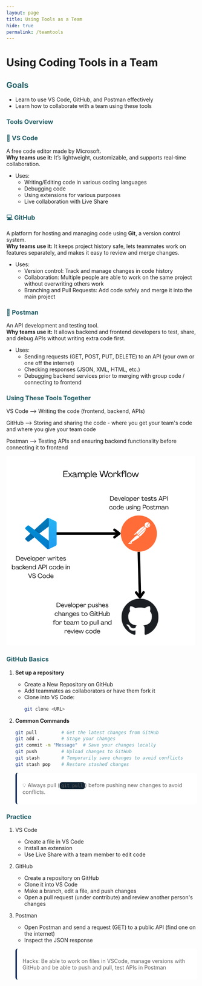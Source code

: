```yaml
---
layout: page
title: Using Tools as a Team
hide: true
permalink: /teamtools
---
```


<style>
    h2, h3 {
    color: #215e67ff; /* purple theme you’re using */
    }

    code {
    background: #122534ff;
    padding: 2px 5px;
    border-radius: 6px;
    }

    blockquote {
    border-left: 4px solid #112c56ff;
    background: #ffffffff;
    padding: 10px 15px;
    border-radius: 6px;
    }
</style>

# Using Coding Tools in a Team

## Goals
- Learn to use VS Code, GitHub, and Postman effectively  
- Learn how to collaborate with a team using these tools  

### Tools Overview

### 📝 VS Code  
A free code editor made by Microsoft.  
**Why teams use it:** It’s lightweight, customizable, and supports real-time collaboration.

- Uses:
    - Writing/Editing code in various coding languages
    - Debugging code
    - Using extensions for various purposes
    - Live collaboration with Live Share

### 💻 GitHub  
A platform for hosting and managing code using **Git**, a version control system.  
**Why teams use it:** It keeps project history safe, lets teammates work on features separately, and makes it easy to review and merge changes.  

- Uses:
    - Version control: Track and manage changes in code history
    - Collaboration: Multiple people are able to work on the same project without overwriting others work
    - Branching and Pull Requests: Add code safely and merge it into the main project

### 📡 Postman  
An API development and testing tool.  
**Why teams use it:** It allows backend and frontend developers to test, share, and debug APIs without writing extra code first.  

- Uses:
    - Sending requests (GET, POST, PUT, DELETE) to an API (your own or one off the internet)
    - Checking responses (JSON, XML, HTML, etc.)
    - Debugging backend services prior to merging with group code / connecting to frontend

### Using These Tools Together

VS Code --> Writing the code (frontend, backend, APIs)

GitHub --> Storing and sharing the code - where you get your team's code and where you give your team code

Postman --> Testing APIs and ensuring backend functionality before connecting it to frontend

![Alt text](images/Example_Workflow.png)

### GitHub Basics  

1. **Set up a repository**  
   - Create a New Repository on GitHub  
   - Add teammates as collaborators or have them fork it  
   - Clone into VS Code:  
     ```bash
     git clone <URL>
     ```  

2. **Common Commands**  
   ```bash
   git pull         # Get the latest changes from GitHub  
   git add .        # Stage your changes  
   git commit -m "Message"  # Save your changes locally  
   git push         # Upload changes to GitHub  
   git stash        # Temporarily save changes to avoid conflicts  
   git stash pop    # Restore stashed changes 

> 💡 Always pull (`git pull`) before pushing new changes to avoid conflicts.  

### Practice

1. VS Code
    - Create a file in VS Code
    - Install an extension
    - Use Live Share with a team member to edit code

2. GitHub
    - Create a repository on GitHub
    - Clone it into VS Code
    - Make a branch, edit a file, and push changes
    - Open a pull request (under contribute) and review another person's changes

3. Postman
    - Open Postman and send a request (GET) to a public API (find one on the internet)
    - Inspect the JSON response

> Hacks:
> Be able to work on files in VSCode,
> manage versions with GitHub and be able to push and pull,
> test APIs in Postman
